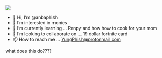 ![](https://files.catbox.moe/y5cu3n.gif)




- 👋 Hi, I’m @anbaphish
- 👀 I’m interested in monies
- 🌱 I’m currently learning ... Renpy and how how to cook for your mom
- 💞️ I’m looking to collaborate on ... 19 dollar fortnite card
- 📫 How to reach me ... YungPhish@protonmail.com

<!---
anbaphish/anbaphish is a ✨ special ✨ repository because its `README.md` (this file) appears on your GitHub profile.
You can click the Preview link to take a look at your changes.
--->

what does this do????
